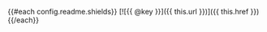 {{#each config.readme.shields}}
[![{{ @key }}]({{ this.url }})]({{ this.href }})
{{/each}}

<!-- ![${shield}](https://shields.io/${shieldsConfig.urls[shield]}) -->
